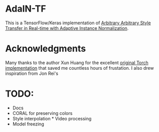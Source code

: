 # AdaIN-TF

This is a TensorFlow/Keras implementation of [Arbitrary Arbitrary Style Transfer in Real-time with Adaptive Instance Normalization](https://arxiv.org/abs/1703.06868).

# Acknowledgments

Many thanks to the author Xun Huang for the excellent [original Torch implementation](https://github.com/xunhuang1995/AdaIN-style) that saved me countless hours of frustation. I also drew inspiration from Jon Rei's 

# TODO:

* Docs
* CORAL for preserving colors
* Style interpolation
* Video processing
* Model freezing
